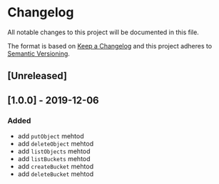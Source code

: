 # Changelog

All notable changes to this project will be documented in this file.

The format is based on [Keep a Changelog](http://keepachangelog.com/en/1.0.0/)
and this project adheres to [Semantic Versioning](http://semver.org/spec/v2.0.0.html).

## [Unreleased]

## [1.0.0] - 2019-12-06
### Added
- add `putObject` mehtod
- add `deleteObject` mehtod
- add `listObjects` mehtod
- add `listBuckets` mehtod
- add `createBucket` mehtod
- add `deleteBucket` mehtod


